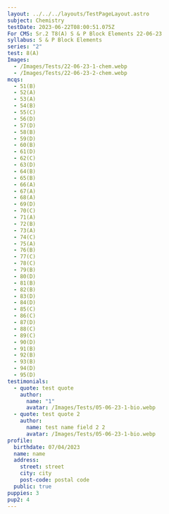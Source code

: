 ```yaml
---
layout: ../../../layouts/TestPageLayout.astro
subject: Chemistry
testDate: 2023-06-22T08:00:51.075Z
For CMS: Sr.2 T8(A) S & P Block Elements 22-06-23
syllabus: S & P Block Elements
series: "2"
test: 8(A)
Images:
  - /Images/Tests/22-06-23-1-chem.webp
  - /Images/Tests/22-06-23-2-chem.webp
mcqs:
  - 51(B)
  - 52(A)
  - 53(A)
  - 54(B)
  - 55(C)
  - 56(D)
  - 57(D)
  - 58(B)
  - 59(D)
  - 60(B)
  - 61(D)
  - 62(C)
  - 63(D)
  - 64(B)
  - 65(B)
  - 66(A)
  - 67(A)
  - 68(A)
  - 69(D)
  - 70(C)
  - 71(A)
  - 72(B)
  - 73(A)
  - 74(C)
  - 75(A)
  - 76(B)
  - 77(C)
  - 78(C)
  - 79(B)
  - 80(D)
  - 81(B)
  - 82(B)
  - 83(D)
  - 84(D)
  - 85(C)
  - 86(C)
  - 87(D)
  - 88(C)
  - 89(C)
  - 90(D)
  - 91(B)
  - 92(B)
  - 93(B)
  - 94(D)
  - 95(D)
testimonials:
  - quote: test quote
    author:
      name: "1"
      avatar: /Images/Tests/05-06-23-1-bio.webp
  - quote: test quote 2
    author:
      name: test name field 2 2
      avatar: /Images/Tests/05-06-23-1-bio.webp
profile:
  birthdate: 07/04/2023
  name: name
  address:
    street: street
    city: city
    post-code: postal code
  public: true
puppies: 3
pup2: 4
---
```


